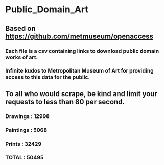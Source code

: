 # Public_Domain_Art
## Based on https://github.com/metmuseum/openaccess
### Each file is a csv containing links to download public domain works of art.
### Infinite kudos to Metropolitan Museum of Art for providing access to this data for the public.
## To all who would scrape, be kind and limit your requests to less than 80 per second.
### Drawings : 12998
### Paintings : 5068
### Prints : 32429
### TOTAL : 50495
